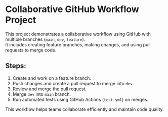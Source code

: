# Collaborative GitHub Workflow Project

This project demonstrates a collaborative workflow using GitHub with multiple branches (`main`, `dev`, `feature`).  
It includes creating feature branches, making changes, and using pull requests to merge code.

## Steps:

1. Create and work on a feature branch.  
2. Push changes and create a pull request to merge into `dev`.  
3. Review and merge the pull request.  
4. Merge `dev` into `main` branch.  
5. Run automated tests using GitHub Actions (`test.yml`) on merges.

This workflow helps teams collaborate efficiently and maintain code quality.
